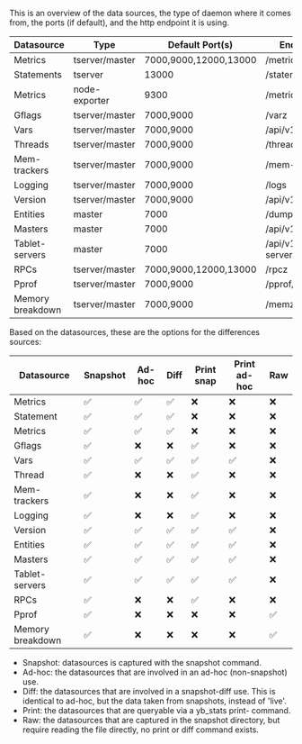 This is an overview of the data sources, the type of daemon where it comes from, the ports (if default), and the http endpoint it is using.

| Datasource       | Type           | Default Port(s)       | Endpoint               |
|------------------|----------------|-----------------------|------------------------|
| Metrics          | tserver/master | 7000,9000,12000,13000 | /metrics               |
| Statements       | tserver        | 13000                 | /statements            |
| Metrics          | node-exporter  | 9300                  | /metrics               |
| Gflags           | tserver/master | 7000,9000             | /varz                  |
| Vars             | tserver/master | 7000,9000             | /api/v1/varz           |
| Threads          | tserver/master | 7000,9000             | /threadz               |
| Mem-trackers     | tserver/master | 7000,9000             | /mem-trackers          |
| Logging          | tserver/master | 7000,9000             | /logs                  |
| Version          | tserver/master | 7000,9000             | /api/v1/version        |
| Entities         | master         | 7000                  | /dump-entities         |
| Masters          | master         | 7000                  | /api/v1/masters        |
| Tablet-servers   | master         | 7000                  | /api/v1/tablet-servers |
| RPCs             | tserver/master | 7000,9000,12000,13000 | /rpcz                  |
| Pprof            | tserver/master | 7000,9000             | /pprof/growth          |
| Memory breakdown | tserver/master | 7000,9000             | /memz                  |

Based on the datasources, these are the options for the differences sources:

| Datasource       | Snapshot | Ad-hoc | Diff | Print snap | Print ad-hoc   | Raw |
|------------------| ---      | ---    | ---  |------------|----------------|-----|
| Metrics          | ✅       | ✅      | ✅  | ❌         | ❌            | ❌  |
| Statement        | ✅       | ✅      | ✅  | ❌         | ❌            | ❌  |
| Metrics          | ✅       | ✅      | ✅  | ❌         | ❌            | ❌  |
| Gflags           | ✅       | ❌      | ❌  | ✅         | ❌            | ❌  |
| Vars             | ✅       | ✅      | ✅  | ✅         | ✅            | ❌  |
| Thread           | ✅       | ❌      | ❌  | ✅         | ❌            | ❌  |
| Mem-trackers     | ✅       | ❌      | ❌  | ✅         | ❌            | ❌  |
| Logging          | ✅       | ❌      | ❌  | ✅         | ❌            | ❌  |
| Version          | ✅       | ✅      | ✅  | ✅         | ✅            | ❌  |
| Entities         | ✅       | ✅      | ✅  | ✅         | ✅            | ❌  |
| Masters          | ✅       | ✅      | ✅  | ✅         | ✅            | ❌  |
| Tablet-servers   | ✅       | ✅      | ✅  | ✅         | ✅            | ❌  |
| RPCs             | ✅       | ❌      | ❌  | ✅         | ❌            | ❌  |
| Pprof            | ✅       | ❌      | ❌  | ❌         | ❌            | ✅  |
| Memory breakdown | ✅       | ❌      | ❌  | ❌         | ❌            | ✅  |

- Snapshot: datasources is captured with the snapshot command.
- Ad-hoc: the datasources that are involved in an ad-hoc (non-snapshot) use.
- Diff: the datasources that are involved in a snapshot-diff use. This is identical to ad-hoc, but the data taken from snapshots, instead of 'live'.
- Print: the datasources that are queryable via a yb_stats print-<datasource> command.
- Raw: the datasources that are captured in the snapshot directory, but require reading the file directly, no print or diff command exists.
